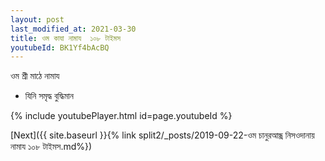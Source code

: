 ```yaml
---
layout: post
last_modified_at: 2021-03-30
title: ওম কাযা নামায  ১০৮ টাইমস
youtubeId: BK1Yf4bAcBQ
---
```

 
 
 ওম শ্রী মাঠে নামায  
 
 -  যিনি সমৃদ্ধ বুদ্ধিমান 
 
  
 
  
 
 
 
 
 
 


{% include youtubePlayer.html id=page.youtubeId %}
 
[Next]({{ site.baseurl }}{% link  split2/_posts/2019-09-22-ওম চানুরআন্ধ্র নিসওদানায় নামায ১০৮ টাইমস.md%})
 

